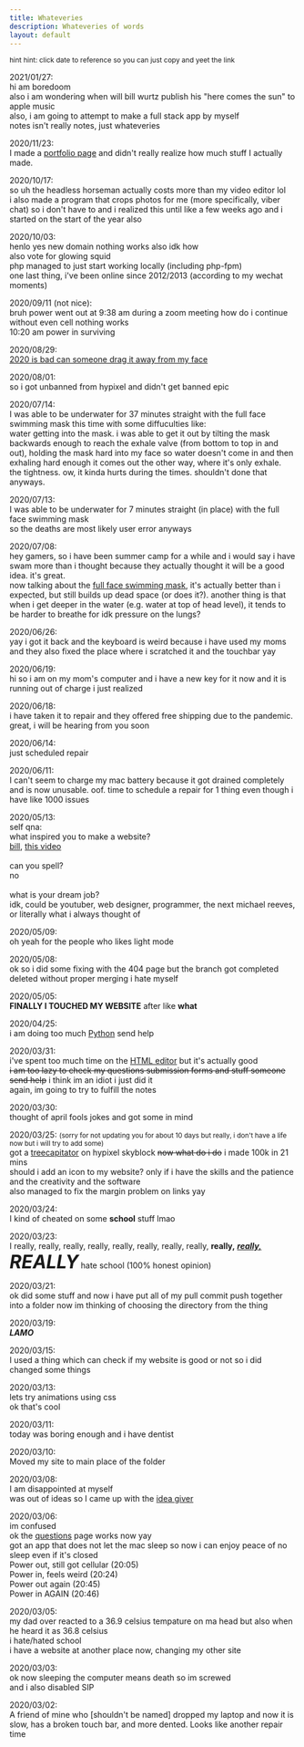 ```yaml
---
title: Whateveries
description: Whateveries of words
layout: default
---
```

<style>
    .big{font-size:2rem;}
    .small{font-size:0.75rem;}
    #note{color:var(--main-color)!important;text-decoration:none;}
</style>
<div id="notes">
    <p class="small">
        hint hint: click date to reference so you can just copy and yeet the link
    </p>
    <p>
        <a id="note">2021/01/27:</a><br>
        hi am boredoom<br>
        also i am wondering when will bill wurtz publish his "here comes the sun" to apple music<br>
        also, i am going to attempt to make a full stack app by myself<br>
        notes isn't really notes, just whateveries
    </p>
    <p>
        <a id="note">2020/11/23:</a><br>
        I made a <a href="portfolio">portfolio page</a> and didn't really realize how much stuff I actually made.
    </p>
    <p>
        <a id="note">2020/10/17:</a><br>
        so uh the headless horseman actually costs more than my video editor lol<br>
        i also made a program that crops photos for me (more specifically, viber chat) so i don't have to and i realized this until like a few weeks ago and i started on the start of the year also
    </p>
    <p>
        <a id="note">2020/10/03:</a><br>
        henlo yes new domain nothing works also idk how<br>
        also vote for glowing squid<br>
        php managed to just start working locally (including php-fpm)<br>
        one last thing, i've been online since 2012/2013 (according to my wechat moments)
    </p>
    <p>
        <a id="note">2020/09/11 (not nice):</a><br>
        bruh power went out at 9:38 am during a zoom meeting how do i continue without even cell nothing works<br>
        10:20 am power in surviving
    </p>
    <p>
        <a id="note">2020/08/29:</a><br>
        <a href="https://twitter.com/jacksonchen666/status/1299812580781948928">2020 is bad can someone drag it away from my face</a>
    </p>
    <p>
        <a id="note">2020/08/01:</a><br>
        so i got unbanned from hypixel and didn't get banned epic
    </p>
    <p>
        <a id="note">2020/07/14:</a><br>
        I was able to be underwater for 37 minutes straight with the full face swimming mask this time with some diffuculties like:<br>
        water getting into the mask. i was able to get it out by tilting the mask backwards enough to reach the exhale valve (from bottom to top in and out), holding the mask hard into my face so water doesn't come in and then exhaling hard enough it comes out the other way, where it's only exhale.<br>
        the tightness. ow, it kinda hurts during the times. shouldn't done that anyways.
    </p>
    <p>
        <a id="note">2020/07/13:</a><br>
        I was able to be underwater for 7 minutes straight (in place) with the full face swimming mask<br>
        so the deaths are most likely user error anyways
    </p>
    <p>
        <a id="note">2020/07/08:</a><br>
        hey gamers, so i have been summer camp for a while and i would say i have swam more than i thought because they actually thought it will be a good idea. it's great.<br>
        now talking about the <a href="https://i5.walmartimages.com/asr/5b12c6f6-944e-41b4-8730-21adade0f42d_1.8bb7c4f38e7e86d0bb8d68cdf8699d55.jpeg">full face swimming mask</a>, it's actually better than i expected, but still builds up dead space (or does it?). another thing is that when i get deeper in the water (e.g. water at top of head level), it tends to be harder to breathe for idk pressure on the lungs?
    </p>
    <p>
        <a id="note">2020/06/26:</a><br>
        yay i got it back and the keyboard is weird because i have used my moms and they also fixed the place where i scratched it and the touchbar yay
    </p>
	<p>
		<a id="note">2020/06/19:</a><br>
		hi so i am on my mom's computer and i have a new key for it now and it is running out of charge i just realized
	</p>
	<p>
		<a id="note">2020/06/18:</a><br>
		i have taken it to repair and they offered free shipping due to the pandemic. great, i will be hearing from you soon
	</p>
    <p>
        <a id="note">2020/06/14:</a><br>
        just scheduled repair
    </p>
    <p>
        <a id="note">2020/06/11:</a><br>
        I can't seem to charge my mac battery because it got drained completely and is now unusable. oof. time to schedule a repair for 1 thing even though i have like 1000 issues
    </p>
    <p>
        <a id="note">2020/05/13:</a><br>
        self qna:<br>
        what inspired you to make a website?<br>
        <a href="https://billwurtz.com">bill</a>, <a href="https://youtu.be/FpDo90iaAyM?t=30">this video</a><br>
        <br>
        can you spell?<br>
        no<br>
        <br>
        what is your dream job?<br>
        idk, could be youtuber, web designer, programmer, the next michael reeves, or literally what i always thought of
    </p>
    <p>
        <a id="note">2020/05/09:</a><br>
        oh yeah for the people who likes light mode
    </p>
    <p>
        <a id="note">2020/05/08:</a><br>
        ok so i did some fixing with the 404 page but the branch got completed deleted without proper merging i hate myself
    </p>
    <p>
        <a id="note">2020/05/05:</a><br>
        <strong>FINALLY I TOUCHED MY WEBSITE</strong> after like <strong>what</strong>
    </p>
    <p>
        <a id="note">2020/04/25:</a><br>
        i am doing too much <a href="https://github.com/JacksonChen666/Random-Python-Ideas-2">Python</a> send help
    </p>
    <p>
        <a id="note">2020/03/31:</a><br>
        i've spent too much time on the <a href="Live-HTML-Editor">HTML editor</a> but it's actually good<br>
        <del>i am too lazy to check my questions submission forms and stuff someone send help</del> i think im an idiot i just did it<br>
        </small>again, im going to try to fulfill the notes</small>
    </p>
    <p>
        <a id="note">2020/03/30:</a><br>
        thought of april fools jokes and got some in mind
    </p>
    <p>
        <a id="note">2020/03/25:</a> <small>(sorry for not updating you for about 10 days but really, i don't have a life now but i will try to add some)</small><br>
        got a <a href="https://hypixel-skyblock.fandom.com/wiki/Treecapitator">treecapitator</a> on hypixel skyblock <del>now what do i do</del> i made 100k in 21 mins<br>
        should i add an icon to my website? only if i have the skills and the patience and the creativity and the software<br>
        also managed to fix the margin problem on links yay
    </p>
    <p>
        <a id="note">2020/03/24:</a><br>
        I kind of cheated on some <b>school</b> stuff lmao
    </p>
    <p>
        <a id="note">2020/03/23:</a><br>
        I really, really, really, really, really, really, really, really, <b>really,</b> <b><em><u>really,</u></em></b> <b><em><font class="big">REALLY</font></em></b> hate school (100% honest opinion)
    </p>
    <p>
        <a id="note">2020/03/21:</a><br>
        ok did some stuff and now i have put all of my pull commit push together into a folder now im thinking of choosing the directory from the thing
    </p>
    <p>
        <a id="note">2020/03/19:</a><br>
        <b><em>LAMO</em></b><br>
    </p>
    <p>    
        <a id="note">2020/03/15:</a><br>
        I used a thing which can check if my website is good or not so i did changed some things<br>
    </p>
    <p>
        <a id="note">2020/03/13:</a><br>
        lets try animations using css<br>
        ok that's cool<br>
    </p>
    <p>
        <a id="note">2020/03/11:</a><br>
        today was boring enough and i have dentist<br>
    </p>
    <p>
        <a id="note">2020/03/10:</a><br>
        Moved my site to main place of the folder<br>
    </p>
    <p>
        <a id="note">2020/03/08:</a><br>
        I am disappointed at myself<br>
        was out of ideas so I came up with the <a href="ideas">idea giver</a><br>
    </p>
    <p>
        <a id="note">2020/03/06:</a><br>
        im confused<br>
        ok the <a href="questions">questions</a> page works now yay<br>
        got an app that does not let the mac sleep so now i can enjoy peace of no sleep even if it's closed<br>
        Power out, still got cellular (20:05)<br>
        Power in, feels weird (20:24)<br>
        Power out again (20:45)<br>
        Power in AGAIN (20:46)<br>
    </p>
    <p>
        <a id="note">2020/03/05:</a><br>
        my dad over reacted to a 36.9 celsius tempature on ma head but also when he heard it as 36.8 celsius<br>
        i hate/hated school<br>
        i have a website at another place now, changing my other site<br>
    </p>
    <p>
        <a id="note">2020/03/03:</a><br>
        ok now sleeping the computer means death so im screwed<br>
        and i also disabled SIP<br>
    </p>
    <p>
        <a id="note">2020/03/02:</a><br>
        A friend of mine who [shouldn't be named] dropped my laptop and now it is slow, has a broken touch bar, and more
        dented. Looks like another repair time<br>
    </p>
</div>
<script>
    const dateRegex = /^(\d{4})\/(\d{2})\/(\d{2})/;
    function addDate(e) {
        if (e.id == "note") {
            let dates = dateRegex.exec(e.innerHTML);
            dates.shift();
            e.name = dates.join("-");
            e.href = "#" + e.name;
        }
    }
    const links = Array.prototype.slice.call(document.getElementById("notes").querySelectorAll("a"));
    links.forEach(addDate);
</script>
